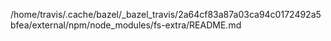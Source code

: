 /home/travis/.cache/bazel/_bazel_travis/2a64cf83a87a03ca94c0172492a5bfea/external/npm/node_modules/fs-extra/README.md
